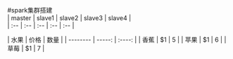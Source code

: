 
#spark集群搭建<br>
| master | slave1 | slave2 | slave3 | slave4 | <br>
| :-- | :-- | :-- | :-- | :-- |

| 水果        | 价格    |  数量  |
    | --------   | -----:   | :----: |
    | 香蕉        | $1      |   5    |
    | 苹果        | $1      |   6    |
    | 草莓        | $1      |   7    |
